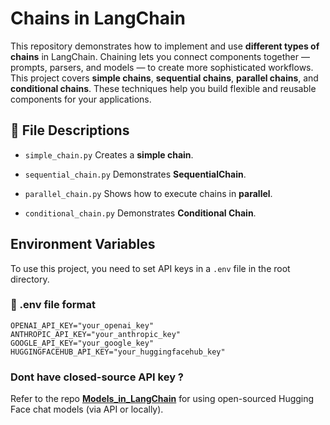 # Chains in LangChain

This repository demonstrates how to implement and use **different types of chains** in LangChain. Chaining lets you connect components together — prompts, parsers, and models — to create more sophisticated workflows. 
This project covers **simple chains**, **sequential chains**, **parallel chains**, and **conditional chains**. These techniques help you build flexible and reusable components for your applications.


## 📄 File Descriptions

- `simple_chain.py`  Creates a **simple chain**.

- `sequential_chain.py`  Demonstrates **SequentialChain**.

- `parallel_chain.py`  Shows how to execute chains in **parallel**.

- `conditional_chain.py`  Demonstrates **Conditional Chain**.

## Environment Variables

To use this project, you need to set API keys in a `.env` file in the root directory.

### 📄 .env file format

```env
OPENAI_API_KEY="your_openai_key"
ANTHROPIC_API_KEY="your_anthropic_key"
GOOGLE_API_KEY="your_google_key"
HUGGINGFACEHUB_API_KEY="your_huggingfacehub_key"
```

### Dont have closed-source API key ? 
Refer to the repo [**Models_in_LangChain**](https://github.com/yourusername/Models_in_LangChain) for using open-sourced Hugging Face chat models (via API or locally).
